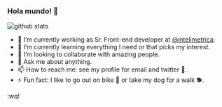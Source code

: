 ### Hola mundo! 👋

![github stats](https://github-readme-stats.vercel.app/api?username=blkdr)

- 🔭 I’m currently working as Sr. Front-end developer at [@intelimetrica](https://github.com/Intelimetrica).
- 🌱 I’m currently learning everything I need or that picks my interest.
- 👯 I’m looking to collaborate with amazing people.
- 💬 Ask me about anything.
- 📫 How to reach me: see my profile for email and twitter 👀.
- ⚡ Fun fact: I like to go out on bike 🚵 or take my dog for a walk 🐕.

:wq!
<!--
- 🤔 I’m looking for help with ...
-->
